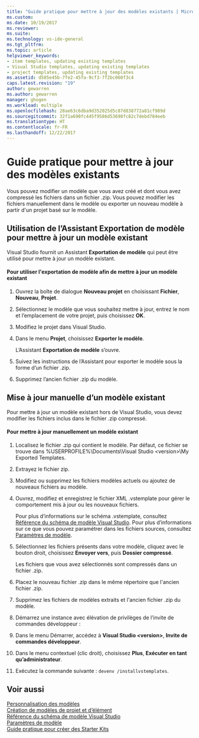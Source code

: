 ```yaml
---
title: "Guide pratique pour mettre à jour des modèles existants | Microsoft Docs"
ms.custom: 
ms.date: 10/19/2017
ms.reviewer: 
ms.suite: 
ms.technology: vs-ide-general
ms.tgt_pltfrm: 
ms.topic: article
helpviewer_keywords:
- item templates, updating existing templates
- Visual Studio templates, updating existing templates
- project templates, updating existing templates
ms.assetid: d585e45b-7fe2-45fa-9cf3-7f2bc060f3c4
caps.latest.revision: "19"
author: gewarren
ms.author: gewarren
manager: ghogen
ms.workload: multiple
ms.openlocfilehash: 28ae63c6dba9d352025d5c87d838772a81cf989d
ms.sourcegitcommit: 32f1a690fc445f9586d53698fc82c7debd784eeb
ms.translationtype: HT
ms.contentlocale: fr-FR
ms.lasthandoff: 12/22/2017
---
```

# <a name="how-to-update-existing-templates"></a>Guide pratique pour mettre à jour des modèles existants
Vous pouvez modifier un modèle que vous avez créé et dont vous avez compressé les fichiers dans un fichier .zip. Vous pouvez modifier les fichiers manuellement dans le modèle ou exporter un nouveau modèle à partir d'un projet basé sur le modèle.  
  
## <a name="using-the-export-template-wizard-to-update-an-existing-template"></a>Utilisation de l’Assistant Exportation de modèle pour mettre à jour un modèle existant  
Visual Studio fournit un Assistant **Exportation de modèle** qui peut être utilisé pour mettre à jour un modèle existant.  
  
#### <a name="to-use-export-template-to-update-an-existing-template"></a>Pour utiliser l'exportation de modèle afin de mettre à jour un modèle existant  
  
1.  Ouvrez la boîte de dialogue **Nouveau projet** en choisissant **Fichier**, **Nouveau**, **Projet**.  
  
2.  Sélectionnez le modèle que vous souhaitez mettre à jour, entrez le nom et l’emplacement de votre projet, puis choisissez **OK**.  
  
3.  Modifiez le projet dans Visual Studio.  
  
4.  Dans le menu **Projet**, choisissez **Exporter le modèle**.  

    L’Assistant **Exportation de modèle** s’ouvre.  

5.  Suivez les instructions de l’Assistant pour exporter le modèle sous la forme d’un fichier .zip.  

6.  Supprimez l’ancien fichier .zip du modèle.  
  
## <a name="manually-updating-an-existing-template"></a>Mise à jour manuelle d’un modèle existant  
Pour mettre à jour un modèle existant hors de Visual Studio, vous devez modifier les fichiers inclus dans le fichier .zip compressé.  
  
#### <a name="to-manually-update-an-existing-template"></a>Pour mettre à jour manuellement un modèle existant  
  
1.  Localisez le fichier .zip qui contient le modèle. Par défaut, ce fichier se trouve dans %USERPROFILE%\Documents\Visual Studio \<version\>\My Exported Templates\.  
  
2.  Extrayez le fichier zip.  
  
3.  Modifiez ou supprimez les fichiers modèles actuels ou ajoutez de nouveaux fichiers au modèle.  
  
4.  Ouvrez, modifiez et enregistrez le fichier XML .vstemplate pour gérer le comportement mis à jour ou les nouveaux fichiers.  

    Pour plus d’informations sur le schéma .vstemplate, consultez [Référence du schéma de modèle Visual Studio](../extensibility/visual-studio-template-schema-reference.md). Pour plus d’informations sur ce que vous pouvez paramétrer dans les fichiers sources, consultez [Paramètres de modèle](../ide/template-parameters.md).  
  
5.  Sélectionnez les fichiers présents dans votre modèle, cliquez avec le bouton droit, choisissez **Envoyer vers**, puis **Dossier compressé**.  

    Les fichiers que vous avez sélectionnés sont compressés dans un fichier .zip.  
  
6.  Placez le nouveau fichier .zip dans le même répertoire que l'ancien fichier .zip.  
  
7.  Supprimez les fichiers de modèles extraits et l'ancien fichier .zip du modèle.  
  
8.  Démarrez une instance avec élévation de privilèges de l’invite de commandes développeur :  

  1. Dans le menu Démarrer, accédez à **Visual Studio \<version\>**, **Invite de commandes développeur**.  

  2. Dans le menu contextuel (clic droit), choisissez **Plus**, **Exécuter en tant qu’administrateur**.  
  
9. Exécutez la commande suivante : `devenv /installvstemplates`.  
  
## <a name="see-also"></a>Voir aussi  
[Personnalisation des modèles](../ide/customizing-project-and-item-templates.md)   
[Création de modèles de projet et d’élément](../ide/creating-project-and-item-templates.md)   
[Référence du schéma de modèle Visual Studio](../extensibility/visual-studio-template-schema-reference.md)   
[Paramètres de modèle](../ide/template-parameters.md)   
[Guide pratique pour créer des Starter Kits](../ide/how-to-create-starter-kits.md)